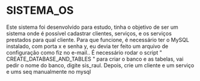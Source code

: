 # SISTEMA_OS
Este sistema foi desenvolvido para estudo, tinha o objetivo de ser um sistema onde é possível cadastrar clientes, serviços, e os serviços prestados para qual cliente.
Para que funcione, é necessário ter o MySQL instalado, com porta x e senha y, eu devia ter feito um arquivo de configuração como fiz no e-mail..
É necessário rodar o script " CREATE_DATABASE_AND_TABLES " para criar o banco e as tabelas, vai pedir o nome do banco, digite sis_raul.
Depois, crie um cliente e um serviço e ums seq manualmente no mysql

